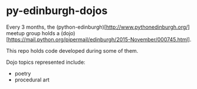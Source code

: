 # py-edinburgh-dojos
Every 3 months, the (python-edinburgh)[http://www.pythonedinburgh.org/] meetup group holds a (dojo)[https://mail.python.org/pipermail/edinburgh/2015-November/000745.html].

This repo holds code developed during some of them. 

Dojo topics represented include:

* poetry
* procedural art
